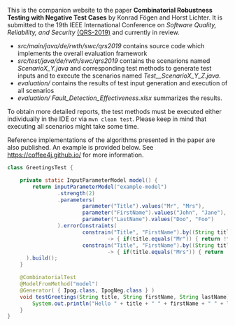 This is the companion website to the paper **Combinatorial Robustness Testing with Negative Test Cases** by Konrad Fögen and Horst Lichter. It is submitted to the 19th IEEE International Conference on *Software Quality, Reliability, and Security* [(QRS-2019)](https://qrs19.techconf.org/) and currently in review.

- *src/main/java/de/rwth/swc/qrs2019* contains source code which implements the overall evaluation framework
- *src/test/java/de/rwth/swc/qrs2019* contains the scenarions named *ScenarioX_Y.java* and corresponding test methods to generate test inputs and to execute the scenarios named *Test__ScenarioX_Y_Z.java*. 
- *evaluation/* contains the results of test input generation and execution of all scenarios
- *evaluation/ Fault_Detection_Effectiveness.xlsx* summarizes the results.

To obtain more detailed reports, the test methods must be executed either individually in the IDE or via `mvn clean test`. Please keep in mind that executing all scenarios might take some time. 

Reference implementations of the algorithms presented in the paper are also published. An example is provided below. See https://coffee4j.github.io/ for more information.

```java
class GreetingsTest {

    private static InputParameterModel model() {
        return inputParameterModel("example-model")
                .strength(2)
                .parameters(
                        parameter("Title").values("Mr", "Mrs"),
                        parameter("FirstName").values("John", "Jane"),
                        parameter("LastName").values("Doo", "Foo")
                ).errorConstraints(
                        constrain("Title", "FirstName").by((String title, String firstName)
                                -> { if(title.equals("Mr")) { return !firstName.equals("Jane"); } else return true; } ),
                        constrain("Title", "FirstName").by((String title, String firstName)
                                -> { if(title.equals("Mrs")) { return !firstName.equals("John"); } else return true; })
      ).build();
    }

    @CombinatorialTest
    @ModelFromMethod("model")
    @Generator( { Ipog.class, IpogNeg.class } )
    void testGreetings(String title, String firstName, String lastName) {
        System.out.println("Hello " + title + " " + firstName + " " + lastName);
    }
}

```

